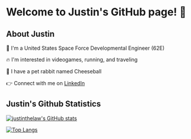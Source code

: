 # Welcome to Justin's GitHub page! 👋

## About Justin

💼 I'm a United States Space Force Developmental Engineer (62E)

🔥 I'm interested in videogames, running, and traveling

🐰 I have a pet rabbit named Cheeseball

👉 Connect with me on [LinkedIn](https://www.linkedin.com/in/justinwingchunglaw/)

## Justin's Github Statistics

[![justinthelaw's GitHub stats](https://github-readme-stats.vercel.app/api?username=justinthelaw&count_private=true&show_icons=true&hide=stars,issues&theme=onedark)](https://github.com/anuraghazra/github-readme-stats)

[![Top Langs](https://github-readme-stats.vercel.app/api/top-langs/?username=justinthelaw&langs_count=6&layout=compact&theme=onedark&exclude_repo=annDigIC)](https://github.com/anuraghazra/github-readme-stats)


<!--
**justinthelaw/justinthelaw** is a ✨ _special_ ✨ repository because its `README.md` (this file) appears on your GitHub profile.
-->

